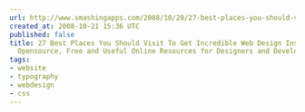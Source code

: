 ```yaml
---
url: http://www.smashingapps.com/2008/10/20/27-best-places-you-should-visit-to-get-incredible-web-design-inspiration.html
created_at: 2008-10-21 15:36 UTC
published: false
title: 27 Best Places You Should Visit To Get Incredible Web Design Inspiration! -
  Opensource, Free and Useful Online Resources for Designers and Developers
tags:
- website
- typography
- webdesign
- css
---
```



